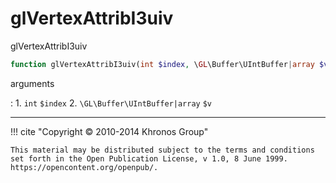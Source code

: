 # glVertexAttribI3uiv
glVertexAttribI3uiv

```php
function glVertexAttribI3uiv(int $index, \GL\Buffer\UIntBuffer|array $v) : void
```



arguments

:    1. `int` `$index` 
    2. `\GL\Buffer\UIntBuffer|array` `$v` 



---
     

!!! cite "Copyright © 2010-2014 Khronos Group"

    This material may be distributed subject to the terms and conditions set forth in the Open Publication License, v 1.0, 8 June 1999. https://opencontent.org/openpub/.